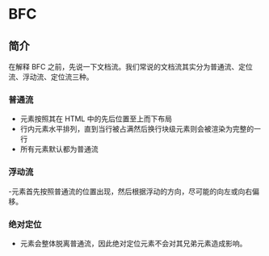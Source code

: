 # BFC

## 简介

在解释 BFC 之前，先说一下文档流。我们常说的文档流其实分为普通流、定位流、浮动流、定位流三种。

### 普通流

- 元素按照其在 HTML 中的先后位置至上而下布局
- 行内元素水平排列，直到当行被占满然后换行块级元素则会被渲染为完整的一行
- 所有元素默认都为普通流

### 浮动流

-元素首先按照普通流的位置出现，然后根据浮动的方向，尽可能的向左或向右偏移。

### 绝对定位

- 元素会整体脱离普通流，因此绝对定位元素不会对其兄弟元素造成影响。

<Vssue :title="$title" />
